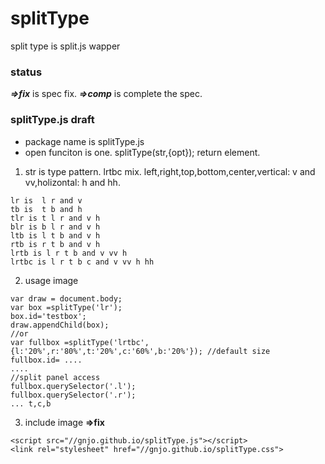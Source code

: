 # splitType
split type is split.js wapper

### status
___=>fix___ is spec fix.
___=>comp___ is complete the spec.

### splitType.js draft
- package name is splitType.js
- open funciton is one. splitType(str,{opt}); return element.
 1. str is type pattern.  lrtbc mix. left,right,top,bottom,center,vertical: v and vv,holizontal: h and hh.
```
lr is  l r and v
tb is  t b and h
tlr is t l r and v h
blr is b l r and v h
ltb is l t b and v h
rtb is r t b and v h
lrtb is l r t b and v vv h
lrtbc is l r t b c and v vv h hh
```
 2. usage image
```
var draw = document.body;
var box =splitType('lr');
box.id='testbox';
draw.appendChild(box);
//or
var fullbox =splitType('lrtbc',{l:'20%',r:'80%',t:'20%',c:'60%',b:'20%'}); //default size
fullbox.id= ....
....
//split panel access
fullbox.querySelector('.l');  
fullbox.querySelector('.r'); 
... t,c,b 
```
3. include image __=>fix__
```
<script src="//gnjo.github.io/splitType.js"></script>
<link rel="stylesheet" href="//gnjo.github.io/splitType.css">
```
